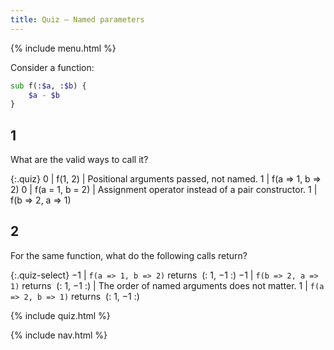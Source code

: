 ```yaml
---
title: Quiz — Named parameters
---
```


{% include menu.html %}

Consider a function:

```raku
sub f(:$a, :$b) {
    $a - $b
}
```

## 1

What are the valid ways to call it?

{:.quiz}
0 | f(1, 2) | Positional arguments passed, not named.
1 | f(a => 1, b => 2)
0 | f(a = 1, b = 2) | Assignment operator instead of a pair constructor.
1 | f(b => 2, a => 1)

## 2

For the same function, what do the following calls return?

{:.quiz-select}
−1 | `f(a => 1, b => 2)` returns&nbsp; (: 1, −1 :)
−1 | `f(b => 2, a => 1)` returns&nbsp; (: 1, −1 :) | The order of named arguments does not matter.
1 | `f(a => 2, b => 1)` returns&nbsp; (: 1, −1 :)


{% include quiz.html %}

{% include nav.html %}
